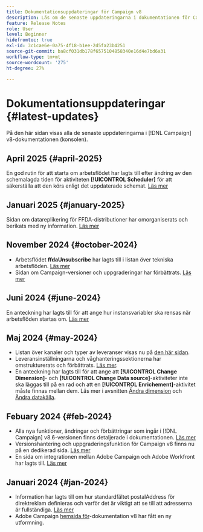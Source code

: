 ```yaml
---
title: Dokumentationsuppdateringar för Campaign v8
description: Läs om de senaste uppdateringarna i dokumentationen för Campaign v8
feature: Release Notes
role: User
level: Beginner
hidefromtoc: true
exl-id: 3c1cae6e-0a75-4f18-b1ee-2d5fa23b4251
source-git-commit: ba8cf031db178f6575104858340e16d4e7bd6a31
workflow-type: tm+mt
source-wordcount: '275'
ht-degree: 27%

---
```


# Dokumentationsuppdateringar {#latest-updates}

På den här sidan visas alla de senaste uppdateringarna i [!DNL Campaign] v8-dokumentationen (konsolen).

## April 2025 {#april-2025}

En god rutin för att starta om arbetsflödet har lagts till efter ändring av den schemalagda tiden för aktiviteten **[!UICONTROL Scheduler]** för att säkerställa att den körs enligt det uppdaterade schemat. [Läs mer](../../automation/workflow/scheduler.md)

## Januari 2025 {#january-2025}

Sidan om datareplikering för FFDA-distributioner har omorganiserats och berikats med ny information. [Läs mer](../architecture/replication.md)

## November 2024 {#october-2024}

* Arbetsflödet **ffdaUnsubscribe** har lagts till i listan över tekniska arbetsflöden. [Läs mer](../../automation/workflow/technical-workflows.md)
* Sidan om Campaign-versioner och uppgraderingar har förbättrats. [Läs mer](upgrades.md)

## Juni 2024 {#june-2024}

En anteckning har lagts till för att ange hur instansvariabler ska rensas när arbetsflöden startas om. [Läs mer](../../automation/workflow/start-a-workflow.md)

## Maj 2024 {#may-2024}

* Listan över kanaler och typer av leveranser visas nu på [den här sidan](create-message.md).
* Leveransinställningarna och våghanteringssektionerna har omstrukturerats och förbättrats. [Läs mer](../send/configure-and-send.md).
* En anteckning har lagts till för att ange att **[!UICONTROL Change Dimension]**- och **[!UICONTROL Change Data source]**-aktiviteter inte ska läggas till på en rad och att en **[!UICONTROL Enrichement]**-aktivitet måste finnas mellan dem. Läs mer i avsnitten [Ändra dimension](../../automation/workflow/change-dimension.md) och [Ändra datakälla](../../automation/workflow/change-data-source.md).

## Febuary 2024 {#feb-2024}

* Alla nya funktioner, ändringar och förbättringar som ingår i [!DNL Campaign] v8.6-versionen finns detaljerade i dokumentationen. [Läs mer](release-notes.md)
* Versionshantering och uppgraderingsfunktion för Campaign v8 finns nu på en dedikerad sida. [Läs mer](upgrades.md)
* En sida om integrationen mellan Adobe Campaign och Adobe Workfront har lagts till. [Läs mer](../connect/ac-workfront.md)

## Januari 2024 {#jan-2024}

* Information har lagts till om hur standardfältet postalAddress för direktreklam definieras och varför det är viktigt att se till att adresserna är fullständiga. [Läs mer](../send/direct-mail.md)
* Adobe Campaign [hemsida för &#x200B;](../campaign-home.md)-dokumentation v8 har fått en ny utformning.
